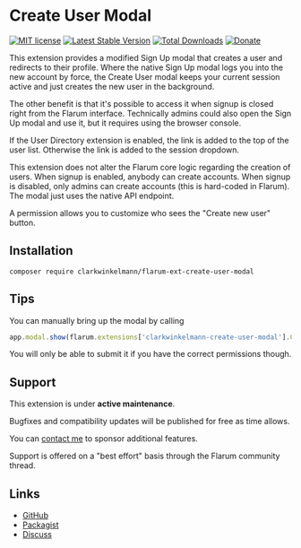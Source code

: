 # Create User Modal

[![MIT license](https://img.shields.io/badge/license-MIT-blue.svg)](https://github.com/clarkwinkelmann/flarum-ext-create-user-modal/blob/master/LICENSE.md) [![Latest Stable Version](https://img.shields.io/packagist/v/clarkwinkelmann/flarum-ext-create-user-modal.svg)](https://packagist.org/packages/clarkwinkelmann/flarum-ext-create-user-modal) [![Total Downloads](https://img.shields.io/packagist/dt/clarkwinkelmann/flarum-ext-create-user-modal.svg)](https://packagist.org/packages/clarkwinkelmann/flarum-ext-create-user-modal) [![Donate](https://img.shields.io/badge/paypal-donate-yellow.svg)](https://www.paypal.me/clarkwinkelmann)

This extension provides a modified Sign Up modal that creates a user and redirects to their profile.
Where the native Sign Up modal logs you into the new account by force, the Create User modal keeps your current session active and just creates the new user in the background.

The other benefit is that it's possible to access it when signup is closed right from the Flarum interface.
Technically admins could also open the Sign Up modal and use it, but it requires using the browser console.

If the User Directory extension is enabled, the link is added to the top of the user list.
Otherwise the link is added to the session dropdown.

This extension does not alter the Flarum core logic regarding the creation of users.
When signup is enabled, anybody can create accounts.
When signup is disabled, only admins can create accounts (this is hard-coded in Flarum).
The modal just uses the native API endpoint.

A permission allows you to customize who sees the "Create new user" button.

## Installation

    composer require clarkwinkelmann/flarum-ext-create-user-modal

## Tips

You can manually bring up the modal by calling

```js
app.modal.show(flarum.extensions['clarkwinkelmann-create-user-modal'].CreateUserModal)
```

You will only be able to submit it if you have the correct permissions though.

## Support

This extension is under **active maintenance**.

Bugfixes and compatibility updates will be published for free as time allows.

You can [contact me](https://clarkwinkelmann.com/flarum) to sponsor additional features.

Support is offered on a "best effort" basis through the Flarum community thread.

## Links

- [GitHub](https://github.com/clarkwinkelmann/flarum-ext-create-user-modal)
- [Packagist](https://packagist.org/packages/clarkwinkelmann/flarum-ext-create-user-modal)
- [Discuss](https://discuss.flarum.org/d/22608)
